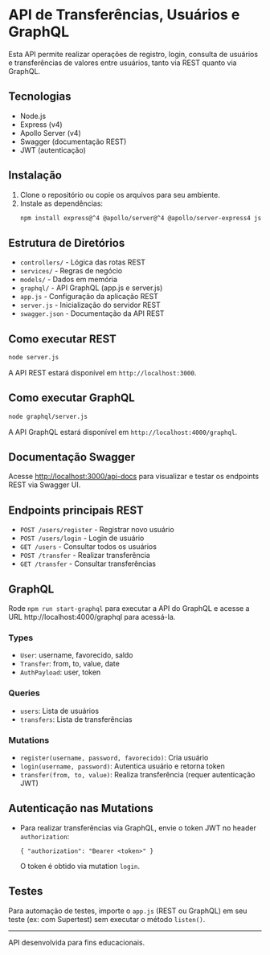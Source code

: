 # API de Transferências, Usuários e GraphQL

Esta API permite realizar operações de registro, login, consulta de usuários e transferências de valores entre usuários, tanto via REST quanto via GraphQL.

## Tecnologias
- Node.js
- Express (v4)
- Apollo Server (v4)
- Swagger (documentação REST)
- JWT (autenticação)

## Instalação

1. Clone o repositório ou copie os arquivos para seu ambiente.
2. Instale as dependências:
   ```bash
   npm install express@^4 @apollo/server@^4 @apollo/server-express4 jsonwebtoken bcryptjs
   ```

## Estrutura de Diretórios
- `controllers/` - Lógica das rotas REST
- `services/` - Regras de negócio
- `models/` - Dados em memória
- `graphql/` - API GraphQL (app.js e server.js)
- `app.js` - Configuração da aplicação REST
- `server.js` - Inicialização do servidor REST
- `swagger.json` - Documentação da API REST

## Como executar REST

```bash
node server.js
```
A API REST estará disponível em `http://localhost:3000`.

## Como executar GraphQL

```bash
node graphql/server.js
```
A API GraphQL estará disponível em `http://localhost:4000/graphql`.

## Documentação Swagger
Acesse [http://localhost:3000/api-docs](http://localhost:3000/api-docs) para visualizar e testar os endpoints REST via Swagger UI.

## Endpoints principais REST
- `POST /users/register` - Registrar novo usuário
- `POST /users/login` - Login de usuário
- `GET /users` - Consultar todos os usuários
- `POST /transfer` - Realizar transferência
- `GET /transfer` - Consultar transferências

## GraphQL

Rode `npm run start-graphql` para executar a API do GraphQL e acesse a URL http://localhost:4000/graphql para acessá-la.

### Types
- `User`: username, favorecido, saldo
- `Transfer`: from, to, value, date
- `AuthPayload`: user, token

### Queries
- `users`: Lista de usuários
- `transfers`: Lista de transferências

### Mutations
- `register(username, password, favorecido)`: Cria usuário
- `login(username, password)`: Autentica usuário e retorna token
- `transfer(from, to, value)`: Realiza transferência (requer autenticação JWT)

## Autenticação nas Mutations
- Para realizar transferências via GraphQL, envie o token JWT no header `authorization`:
  ```
  { "authorization": "Bearer <token>" }
  ```
  O token é obtido via mutation `login`.

## Testes
Para automação de testes, importe o `app.js` (REST ou GraphQL) em seu teste (ex: com Supertest) sem executar o método `listen()`.

---

API desenvolvida para fins educacionais.